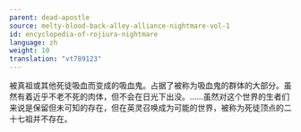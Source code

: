 ```yaml
---
parent: dead-apostle
source: melty-blood-back-alley-alliance-nightmare-vol-1
id: encyclopedia-of-rojiura-nightmare
language: zh
weight: 10
translation: "vt789123"
---
```


被真祖或其他死徒吸血而变成的吸血鬼。占据了被称为吸血鬼的群体的大部分。虽然有着近乎不老不死的肉体，但不会在日光下出没。……虽然对这个世界的生者们来说是保留但未可知的存在，但在英灵召唤成为可能的世界，被称为死徒顶点的二十七祖并不存在。
